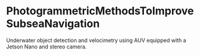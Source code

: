 # PhotogrammetricMethodsToImproveSubseaNavigation
Underwater object detection and velocimetry using AUV equipped with a Jetson Nano and stereo camera. 
